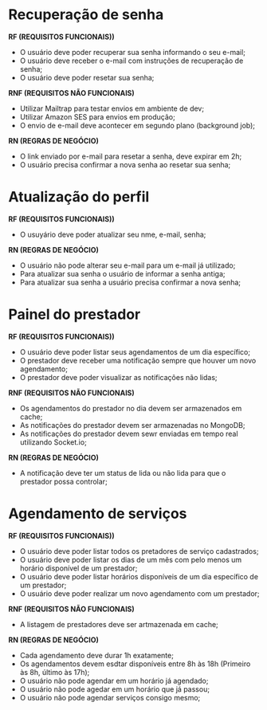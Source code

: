 # Recuperação de senha

**RF (REQUISITOS FUNCIONAIS))**

- O usuário deve  poder recuperar sua senha informando o seu e-mail;
- O usuário deve receber o e-mail com instruções de recuperação de senha;
- O usuário deve poder resetar sua senha;

**RNF (REQUISITOS NÃO FUNCIONAIS)**

- Utilizar Mailtrap para testar envios em ambiente de dev;
- Utilizar Amazon SES para envios em produção;
- O envio de e-mail deve acontecer em segundo plano (background job);

**RN (REGRAS DE NEGÓCIO)**

- O link enviado por e-mail para resetar a senha, deve expirar em 2h;
- O usuário precisa confirmar a nova senha ao resetar sua senha;



# Atualização do perfil

**RF (REQUISITOS FUNCIONAIS))**

- O usuyário deve poder atualizar seu nme, e-mail, senha;

**RN (REGRAS DE NEGÓCIO)**

- O usuário não pode alterar seu e-mail para um e-mail já utilizado;
- Para atualizar sua senha o usuário de informar a senha antiga;
- Para atualizar sua senha a usuário precisa confirmar a nova senha;


# Painel do prestador

**RF (REQUISITOS FUNCIONAIS))**

- O usuário deve poder listar seus agendamentos de um dia específico;
- O prestador deve receber uma notificação sempre que houver um novo agendamento;
- O prestador deve poder visualizar as notificações não lidas;

**RNF (REQUISITOS NÃO FUNCIONAIS)**

- Os agendamentos do prestador no dia devem ser armazenados em cache;
- As notificações do prestador devem ser armazenadas no MongoDB;
- As notificações do prestador devem sewr enviadas em tempo real utilizando Socket.io;

**RN (REGRAS DE NEGÓCIO)**

- A notificação deve ter um status de lida ou não lida para que o prestador possa controlar;



# Agendamento de serviços

**RF (REQUISITOS FUNCIONAIS))**

- O usuário deve poder listar todos os pretadores de serviço cadastrados;
- O usuário deve poder listar os dias de um mês com pelo menos um horário disponível de um prestador;
- O usuário deve poder listar horários disponíveis de um dia específico de um prestador;
- O usuário deve poder realizar um novo agendamento com um prestador;

**RNF (REQUISITOS NÃO FUNCIONAIS)**

- A listagem de prestadores deve ser artmazenada em cache;


**RN (REGRAS DE NEGÓCIO)**

- Cada agendamento deve durar 1h exatamente;
- Os agendamentos devem esdtar disponíveis entre 8h às 18h (Primeiro às 8h, último às 17h);
- O usuário não pode agendar em um horário já agendado;
- O usuário não pode agedar em um horário que já passou;
- O usuário não pode agendar serviços consigo mesmo;

